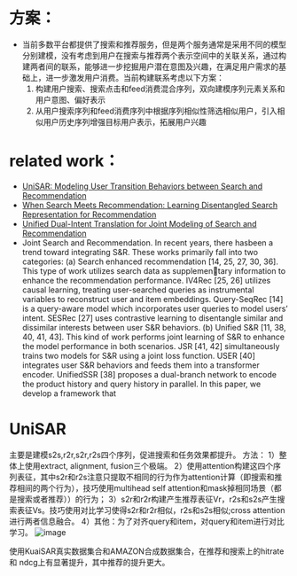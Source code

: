 # 方案：

- 当前多数平台都提供了搜索和推荐服务，但是两个服务通常是采用不同的模型分别建模，没有考虑到用户在搜索与推荐两个表示空间中的关联关系，通过构建两者间的联系，能够进一步挖掘用户潜在意图及兴趣，在满足用户需求的基础上，进一步激发用户消费。当前构建联系考虑以下方案：
  1. 构建用户搜索、搜索点击和feed消费混合序列，双向建模序列元素关系和用户意图、偏好表示
  2. 从用户搜索序列和feed消费序列中根据序列相似性筛选相似用户，引入相似用户历史序列增强目标用户表示，拓展用户兴趣


# related work：

- [UniSAR: Modeling User Transition Behaviors between Search and Recommendation](https://arxiv.org/abs/2404.09520)
- [When Search Meets Recommendation: Learning Disentangled Search Representation for Recommendation](https://arxiv.org/abs/2305.10822)
- [Unified Dual-Intent Translation for Joint Modeling of Search and Recommendation](https://arxiv.org/pdf/2407.00912)
-  Joint Search and Recommendation. In recent years, there hasbeen a trend toward integrating S&R. These works primarily fall
into two categories: (a) Search enhanced recommendation [14, 25,
27, 30, 36]. This type of work utilizes search data as supplementary information to enhance the recommendation performance.
IV4Rec [25, 26] utilizes causal learning, treating user-searched
queries as instrumental variables to reconstruct user and item
embeddings. Query-SeqRec [14] is a query-aware model which
incorporates user queries to model users’ intent. SESRec [27] uses
contrastive learning to disentangle similar and dissimilar interests
between user S&R behaviors. (b) Unified S&R [11, 38, 40, 41, 43].
This kind of work performs joint learning of S&R to enhance the
model performance in both scenarios. JSR [41, 42] simultaneously
trains two models for S&R using a joint loss function. USER [40]
integrates user S&R behaviors and feeds them into a transformer
encoder. UnifiedSSR [38] proposes a dual-branch network to encode
the product history and query history in parallel. In this paper, we
develop a framework that

# UniSAR
主要是建模s2s,r2r,s2r,r2s四个序列，促进搜索和任务效果都提升。
方法：
1）整体上使用extract, alignment, fusion三个极端。
2）使用attention构建这四个序列表征，其中s2r和r2s注意只提取不相同的行为作为attention计算（即搜索和推荐相间的两个行为），技巧使用multihead self attention和mask掉相同场景（都是搜索或者推荐））的行为；
3）s2r和r2r构建产生推荐表征Vr，r2s和s2s产生搜索表征Vs。技巧使用对比学习使得s2r和r2r相似，r2s和s2s相似;cross attention进行两者信息融合。
4）其他：为了对齐query和item，对query和item进行对比学习。
![image](https://github.com/xuanjixiao/onerec/blob/onerecv2/onerec_v2/docs/img/IMG_6874.jpeg)

使用KuaiSAR真实数据集合和AMAZON合成数据集合，在推荐和搜索上的hitrate 和 ndcg上有显著提升，其中推荐的提升更大。



